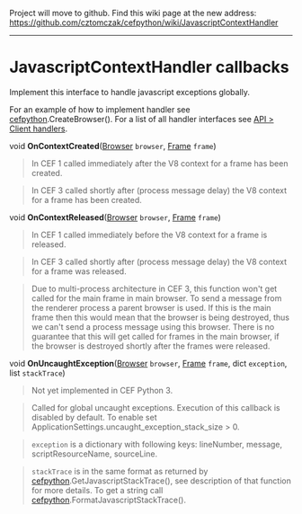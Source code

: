 Project will move to github. Find this wiki page at the new address: https://github.com/cztomczak/cefpython/wiki/JavascriptContextHandler


---


# JavascriptContextHandler callbacks #

Implement this interface to handle javascript exceptions globally.

For an example of how to implement handler see [cefpython](cefpython.md).CreateBrowser(). For a list of all handler interfaces see [API > Client handlers](API#Client_handlers.md).

void **OnContextCreated**([Browser](Browser.md) `browser`, [Frame](Frame.md) `frame`)

> In CEF 1 called immediately after the V8 context for a frame has been created.

> In CEF 3 called shortly after (process message delay) the V8 context for a frame has been created.

void **OnContextReleased**([Browser](Browser.md) `browser`, [Frame](Frame.md) `frame`)

> In CEF 1 called immediately before the V8 context for a frame is released.

> In CEF 3 called shortly after (process message delay) the V8 context for a frame was released.

> Due to multi-process architecture in CEF 3, this function won't
> get called for the main frame in main browser. To send a message
> from the renderer process a parent browser is used. If this is
> the main frame then this would mean that the browser is being
> destroyed, thus we can't send a process message using this browser.
> There is no guarantee that this will get called for frames in the
> main browser, if the browser is destroyed shortly after the frames
> were released.

void **OnUncaughtException**([Browser](Browser.md) `browser`, [Frame](Frame.md) `frame`, dict `exception`, list `stackTrace`)

> Not yet implemented in CEF Python 3.

> Called for global uncaught exceptions. Execution of this callback is disabled by default. To enable set ApplicationSettings.uncaught\_exception\_stack\_size > 0.

> `exception` is a dictionary with following keys: lineNumber, message, scriptResourceName, sourceLine.

> `stackTrace` is in the same format as returned by [cefpython](cefpython.md).GetJavascriptStackTrace(), see description of that function for more details. To get a string call [cefpython](cefpython.md).FormatJavascriptStackTrace().